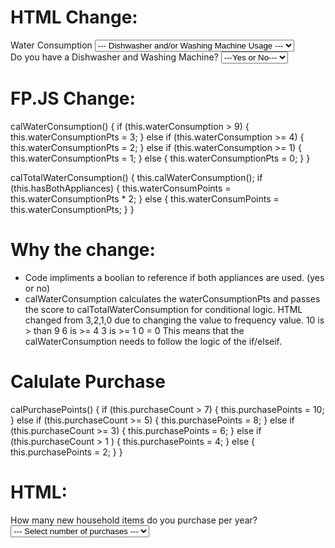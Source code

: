 
# HTML Change: 
<div>
        <label>Water Consumption</label>
        <select name="water" required>
          <option value="">--- Dishwasher and/or Washing Machine Usage ---</option>
          <option value="10">More than 9 times per week</option>
          <option value="6">4 to 9 times per week</option>
          <option value="3">1 to 3 times per week</option>
          <option value="0">Don't have a Dishwasher</option>
        </select>
      </div>
      <div>
        <label>Do you have a Dishwasher and Washing Machine?</label>
        <select name="hasBoth" required>
          <option value="">---Yes or No---</option>
          <option value="true">Yes</option>
          <option value="false">No</option>
        </select>
      </div>


# FP.JS Change: 
calWaterConsumption() {
    if (this.waterConsumption > 9) {
      this.waterConsumptionPts = 3;
    } else if (this.waterConsumption >= 4) {
      this.waterConsumptionPts = 2;
    } else if (this.waterConsumption >= 1) {
      this.waterConsumptionPts = 1;
    } else {
      this.waterConsumptionPts = 0;
    }
  }
  
  calTotalWaterConsumption() {
    this.calWaterConsumption();
    if (this.hasBothAppliances) {
      this.waterConsumPoints = this.waterConsumptionPts * 2;
    } else {
      this.waterConsumPoints = this.waterConsumptionPts;
    }
  }

# Why the change: 
* Code impliments a boolian to reference if both appliances are used. (yes or no)
* calWaterConsumption calculates the waterConsumptionPts and passes the score to calTotalWaterConsumption for conditional logic. HTML changed from 3,2,1,0 due to changing the value to frequency value. 
10 is > than 9
6 is >= 4 
3 is >= 1
0 = 0 
This means that the calWaterConsumption needs to follow the logic of the if/elseif.




# Calulate Purchase 
 calPurchasePoints() {
    if (this.purchaseCount > 7) {
      this.purchasePoints = 10;
    } else if (this.purchaseCount >= 5) {
      this.purchasePoints = 8;
    } else if (this.purchaseCount >= 3) {
      this.purchasePoints = 6;
    } else if (this.purchaseCount > 1 ) {
      this.purchasePoints = 4;
    } else {
      this.purchasePoints = 2;
    }
  }


# HTML: 
  <div>
        <label>How many new household items do you purchase per year?</label>
        <select name="purchaseCount" id="purchaseCount" required>
          <option value="">--- Select number of purchases ---</option>
          <option value="8">More than 7 items</option>
          <option value="6">5 to 7 items</option>
          <option value="4">3 to 5 items</option>
          <option value="2">Less than 3 items</option>
          <option value="1">Almost none / Only secondhand</option>
        </select>
      </div>